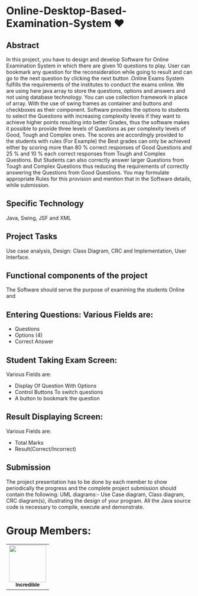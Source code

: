 # Online-Desktop-Based-Examination-System :heart:

## Abstract 

In this project, you have to design and develop Software for Online Examination System in which there are given 10 questions to play. User can bookmark any question for the reconsideration while going to result and can go to the next question by clicking the next button .Online Exams System fulfills the requirements of the institutes to conduct the exams online. We are using here java array to store the questions, options and answers and not using database technology. You can use collection framework in place of array. With the use of swing frames as container and buttons and checkboxes as their component. Software provides the options to students to select the Questions with increasing complexity levels if they want to achieve higher points resulting into better Grades, thus the software makes it possible to provide three levels of Questions as per complexity levels of Good, Tough and Complex ones. The scores are accordingly provided to the students with rules (For Example) the  Best grades can only be achieved either by scoring more than 80 % correct responses of Good Questions and 25 % and 10 % each correct responses from Tough and Complex Questions.  But Students can also correctly answer larger Questions from Tough and Complex Questions thus reducing the requirements of correctly answering the Questions from Good Questions. You may formulate appropriate Rules for this provision and mention that in the Software details, while submission.

## Specific Technology
Java, Swing, JSF and XML

## Project Tasks
Use case analysis, Design: Class Diagram, CRC and Implementation, User Interface.

## Functional components of the project
The Software should serve the purpose of examining the students Online and 

## Entering Questions: Various Fields are:
* Questions
* Options (4)
* Correct Answer

## Student Taking Exam Screen: 
Various Fields are:
* Display Of Question With Options
* Control Buttons To switch questions
* A button to bookmark the question

## Result Displaying Screen: 
Various Fields are:
* Total Marks
* Result(Correct/Incorrect)

## Submission
The project presentation has to be done by each member to show periodically the progress and the complete project submission should contain the following:
UML diagrams:- Use Case diagram, Class diagram, CRC diagram(s), illustrating the design of your program. 
All the Java source code is necessary to compile, execute and demonstrate.

# Group Members:
<table>
  <tr>
     <td align="center"><a href="https://github.com/Jyotika999"><img src="https://avatars0.githubusercontent.com/u/54600270?v=4" width="100px;" alt=""/><br /><sub><b>Incredible</b></sub></a><br /></td>

 
 </tr>
</table>


